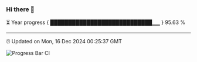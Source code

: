 ### Hi there 👋

⏳ Year progress { ████████████████████████████▁▁ } 95.63 %

---

⏰ Updated on Mon, 16 Dec 2024 00:25:37 GMT

![Progress Bar CI](https://github.com/liununu/liununu/workflows/Progress%20Bar%20CI/badge.svg)
